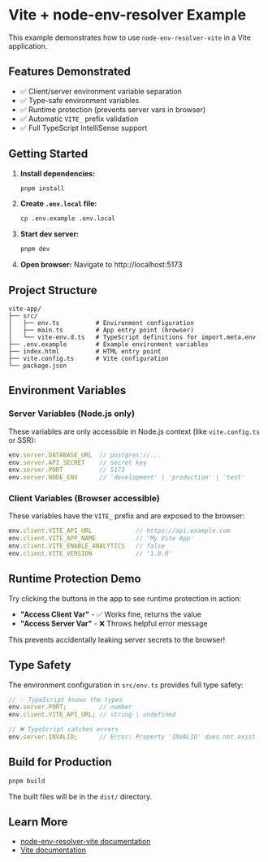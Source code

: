 # Vite + node-env-resolver Example

This example demonstrates how to use `node-env-resolver-vite` in a Vite application.

## Features Demonstrated

- ✅ Client/server environment variable separation
- ✅ Type-safe environment variables
- ✅ Runtime protection (prevents server vars in browser)
- ✅ Automatic `VITE_` prefix validation
- ✅ Full TypeScript IntelliSense support

## Getting Started

1. **Install dependencies:**
   ```bash
   pnpm install
   ```

2. **Create `.env.local` file:**
   ```bash
   cp .env.example .env.local
   ```

3. **Start dev server:**
   ```bash
   pnpm dev
   ```

4. **Open browser:**
   Navigate to http://localhost:5173

## Project Structure

```
vite-app/
├── src/
│   ├── env.ts          # Environment configuration
│   ├── main.ts         # App entry point (browser)
│   └── vite-env.d.ts   # TypeScript definitions for import.meta.env
├── .env.example        # Example environment variables
├── index.html          # HTML entry point
├── vite.config.ts      # Vite configuration
└── package.json
```

## Environment Variables

### Server Variables (Node.js only)

These variables are only accessible in Node.js context (like `vite.config.ts` or SSR):

```typescript
env.server.DATABASE_URL  // postgres://...
env.server.API_SECRET    // secret key
env.server.PORT          // 5173
env.server.NODE_ENV      // 'development' | 'production' | 'test'
```

### Client Variables (Browser accessible)

These variables have the `VITE_` prefix and are exposed to the browser:

```typescript
env.client.VITE_API_URL            // https://api.example.com
env.client.VITE_APP_NAME           // 'My Vite App'
env.client.VITE_ENABLE_ANALYTICS   // false
env.client.VITE_VERSION            // '1.0.0'
```

## Runtime Protection Demo

Try clicking the buttons in the app to see runtime protection in action:

- **"Access Client Var"** - ✅ Works fine, returns the value
- **"Access Server Var"** - ❌ Throws helpful error message

This prevents accidentally leaking server secrets to the browser!

## Type Safety

The environment configuration in `src/env.ts` provides full type safety:

```typescript
// ✅ TypeScript knows the types
env.server.PORT;         // number
env.client.VITE_API_URL; // string | undefined

// ❌ TypeScript catches errors
env.server.INVALID;      // Error: Property 'INVALID' does not exist
```

## Build for Production

```bash
pnpm build
```

The built files will be in the `dist/` directory.

## Learn More

- [node-env-resolver-vite documentation](../../packages/vite-resolver/README.md)
- [Vite documentation](https://vitejs.dev/)

